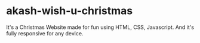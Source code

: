 # akash-wish-u-christmas
It's a Christmas Website made for fun using HTML, CSS, Javascript. And it's fully responsive for any device.
